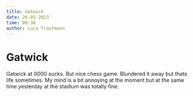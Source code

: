 ```yaml
---
title: Gatwick
date: 26-05-2023
time: 00:38
author: Luca Trautmann
---
```

# Gatwick
Gatwick at 0000 sucks. But nice chess game. Blundered it away but thats life sometimes. My mind is a bit annoying at the moment but at the same time yesterday at the stadium was totally fine. 